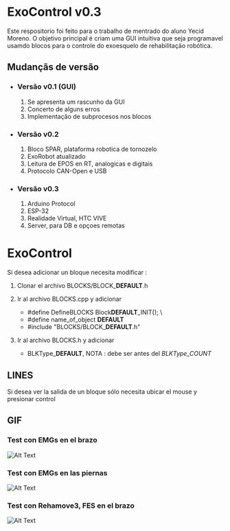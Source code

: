 # ExoControl **v0.3**
Este respositorio foi feito para o trabalho de mentrado do aluno Yecid Moreno.
O objetivo principal é criam uma GUI intuitiva que seja programavel usamdo blocos para o controle do exoesquelo de rehabilitação robótica.

## Mudançãs de versão 

- ### Versão v0.1 (GUI)
    1. Se apresenta um rascunho da GUI    
    2. Concerto de alguns erros 
    3. Implementação de subprocesos nos blocos

- ### Versão v0.2 
    1. Bloco SPAR, plataforma robotica de tornozelo
    2. ExoRobot atualizado
    3. Leitura de EPOS en RT, analogicas e digitais
    4. Protocolo CAN-Open e USB

- ### Versão v0.3
    1. Arduino Protocol
    2. ESP-32 
    3. Realidade Virtual, HTC VIVE
    4. Server, para DB e opçoes remotas



# ExoControl

Si desea adicionar un bloque necesita modificar : 
1. Clonar el archivo BLOCKS/BLOCK_**DEFAULT**.h

2. Ir al archivo BLOCKS.cpp y adicionar
    - #define DefineBLOCKS Block**DEFAULT**_INIT(); \
    - #define name_of_object **DEFAULT**
    - #include "BLOCKS/BLOCK_**DEFAULT**.h"

3. Ir al archivo BLOCKS.h y adicionar
    -  BLKType_**DEFAULT**,  NOTA : debe ser antes del *BLKType_COUNT*

## LINES
Si desea ver la salida de un bloque sólo necesita ubicar el mouse y presionar control


## GIF

### Test con EMGs en el brazo
![Alt Text](https://github.com/YecidMorenoUSP/PublicFiles/blob/master/ExoControl/GIF/EMG1.gif?raw=true)

### Test con EMGs en las piernas
![Alt Text](https://github.com/YecidMorenoUSP/PublicFiles/blob/master/ExoControl/GIF/EMG2.gif?raw=true)

### Test con Rehamove3, FES en el brazo
![Alt Text](https://github.com/YecidMorenoUSP/PublicFiles/blob/master/ExoControl/GIF/FES1.gif?raw=true)
